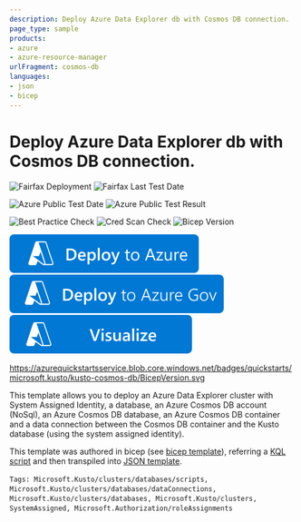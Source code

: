 ```yaml
---
description: Deploy Azure Data Explorer db with Cosmos DB connection.
page_type: sample
products:
- azure
- azure-resource-manager
urlFragment: cosmos-db
languages:
- json
- bicep
---
```

# Deploy Azure Data Explorer db with Cosmos DB connection.

![Fairfax Deployment](https://azurequickstartsservice.blob.core.windows.net/badges/quickstarts/microsoft.kusto/kusto-cosmos-db/FairfaxDeployment.svg)
![Fairfax Last Test Date](https://azurequickstartsservice.blob.core.windows.net/badges/quickstarts/microsoft.kusto/kusto-cosmos-db/FairfaxLastTestDate.svg)

![Azure Public Test Date](https://azurequickstartsservice.blob.core.windows.net/badges/quickstarts/microsoft.kusto/kusto-cosmos-db/PublicLastTestDate.svg)
![Azure Public Test Result](https://azurequickstartsservice.blob.core.windows.net/badges/quickstarts/microsoft.kusto/kusto-cosmos-db/PublicDeployment.svg)

![Best Practice Check](https://azurequickstartsservice.blob.core.windows.net/badges/quickstarts/microsoft.kusto/kusto-cosmos-db/BestPracticeResult.svg)
![Cred Scan Check](https://azurequickstartsservice.blob.core.windows.net/badges/quickstarts/microsoft.kusto/kusto-cosmos-db/CredScanResult.svg)
![Bicep Version](https://azurequickstartsservice.blob.core.windows.net/badges/quickstarts/microsoft.kusto/kusto-cosmos-db/BicepVersion.svg)

[![Deploy To Azure](https://raw.githubusercontent.com/Azure/azure-quickstart-templates/master/1-CONTRIBUTION-GUIDE/images/deploytoazure.svg?sanitize=true)](https://portal.azure.com/#create/Microsoft.Template/uri/https%3A%2F%2Fraw.githubusercontent.com%2FAzure%2Fazure-quickstart-templates%2Fmaster%2Fquickstarts%2Fmicrosoft.kusto%2Fkusto-cosmos-db%2Fazuredeploy.json)
[![Deploy To Azure US Gov](https://raw.githubusercontent.com/Azure/azure-quickstart-templates/master/1-CONTRIBUTION-GUIDE/images/deploytoazuregov.svg?sanitize=true)](https://portal.azure.us/#create/Microsoft.Template/uri/https%3A%2F%2Fraw.githubusercontent.com%2FAzure%2Fazure-quickstart-templates%2Fmaster%2Fquickstarts%2Fmicrosoft.kusto%2Fkusto-cosmos-db%2Fazuredeploy.json)
[![Visualize](https://raw.githubusercontent.com/Azure/azure-quickstart-templates/master/1-CONTRIBUTION-GUIDE/images/visualizebutton.svg?sanitize=true)](http://armviz.io/#/?load=https%3A%2F%2Fraw.githubusercontent.com%2FAzure%2Fazure-quickstart-templates%2Fmaster%2Fquickstarts%2Fmicrosoft.kusto%2Fkusto-cosmos-db%2Fazuredeploy.json)

https://azurequickstartsservice.blob.core.windows.net/badges/quickstarts/microsoft.kusto/kusto-cosmos-db/BicepVersion.svg

This template allows you to deploy an Azure Data Explorer cluster with System Assigned Identity, a database, an Azure Cosmos DB account (NoSql), an Azure Cosmos DB database, an Azure Cosmos DB container and a data connection between the Cosmos DB container and the Kusto database (using the system assigned identity).

This template was authored in bicep (see [bicep template](main.bicep)), referring a [KQL script](script.kql) and then transpiled into [JSON template](azuredeploy.json).

`Tags: Microsoft.Kusto/clusters/databases/scripts, Microsoft.Kusto/clusters/databases/dataConnections, Microsoft.Kusto/clusters/databases, Microsoft.Kusto/clusters, SystemAssigned, Microsoft.Authorization/roleAssignments`
